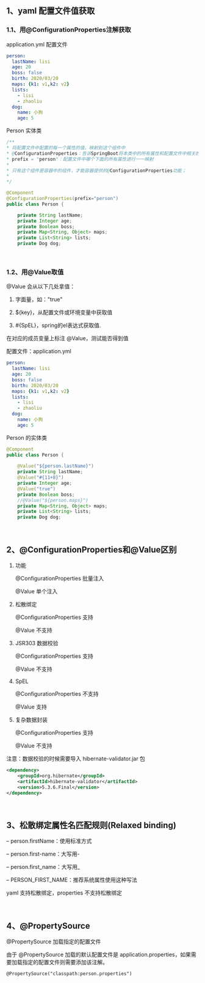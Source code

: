 ## 1、yaml 配置文件值获取

### 1.1、用@ConfigurationProperties注解获取

application.yml 配置文件

~~~yml
person:
  lastName: lisi
  age: 20
  boss: false
  birth: 2020/03/20
  maps: {k1: v1,k2: v2}
  lists:
    - lisi
    - zhaoliu
  dog:
    name: 小狗
    age: 5
~~~

Person 实体类

~~~java
/**
* 将配置文件中配置的每一个属性的值，映射到这个组件中
* @ConfigurationProperties：告诉SpringBoot将本类中的所有属性和配置文件中相关的配置进行绑定；
* prefix = "person"：配置文件中哪个下面的所有属性进行一一映射
*
* 只有这个组件是容器中的组件，才能容器提供的@ConfigurationProperties功能；
*
*/

@Component
@ConfigurationProperties(prefix="person")
public class Person {

	private String lastName;
	private Integer age;
	private Boolean boss;
	private Map<String, Object> maps;
	private List<String> lists;
	private Dog dog;
~~~

<br>

### 1.2、用@Value取值

@Value 会从以下几处拿值：

1. 字面量，如："true"

2. ${key}，从配置文件或环境变量中获取值

3. #{SpEL}，spring的el表达式获取值.

 在对应的成员变量上标注 @Value，测试能否得到值

配置文件：application.yml

~~~yml
person:
  lastName: lisi
  age: 20
  boss: false
  birth: 2020/03/20
  maps: {k1: v1,k2: v2}
  lists:
    - lisi
    - zhaoliu
  dog:
    name: 小狗
    age: 5
~~~

Person 的实体类

~~~java
@Component
public class Person {
	
	@Value("${person.lastName}")
	private String lastName;
	@Value("#{11+8}")
	private Integer age;
	@Value("true")
	private Boolean boss;
	//@Value("${person.maps}")
	private Map<String, Object> maps;
	private List<String> lists;
	private Dog dog;
~~~

<br>

## 2、@ConfigurationProperties和@Value区别

1. 功能

   @ConfigurationProperties 批量注入

   @Value 单个注入

2. 松散绑定

   @ConfigurationProperties 支持

   @Value 不支持

3. JSR303 数据校验

   @ConfigurationProperties 支持

   @Value 不支持

4. SpEL

   @ConfigurationProperties 不支持

   @Value 支持

5. 复杂数据封装

   @ConfigurationProperties 支持

   @Value 不支持

注意：数据校验的时候需要导入 hibernate-validator.jar 包

~~~xml
<dependency>
    <groupId>org.hibernate</groupId>
    <artifactId>hibernate-validator</artifactId>
    <version>5.3.6.Final</version>
</dependency>
~~~

<br>

## 3、松散绑定属性名匹配规则(Relaxed binding)

– person.firstName：使用标准方式

– person.first-name：大写用-

– person.first_name：大写用_

– PERSON_FIRST_NAME：推荐系统属性使用这种写法

yaml 支持松散绑定，properties 不支持松散绑定

<br>

## 4、@PropertySource

@PropertySource 加载指定的配置文件

由于 @PropertySource 加载的默认配置文件是 application.properties，如果需要加载指定的配置文件则需要添加该注解。

`@PropertySource("classpath:person.properties")`